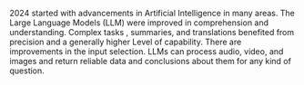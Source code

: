 2024 started with advancements in Artificial Intelligence in many areas. The Large Language Models (LLM) were improved in comprehension and understanding. Complex tasks , summaries, and translations benefited from precision and a generally higher Level of capability. There are improvements in the input selection. LLMs can process audio, video, and images and return reliable data and conclusions about them for any kind of question.